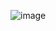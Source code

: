 ![image](https://user-images.githubusercontent.com/57146729/210165083-1366fff9-c9b7-4862-8de1-181318723b12.png)
